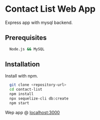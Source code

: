 # Contact List Web App

Express app with mysql backend.

## Prerequisites

```bash
  Node.js && MySQL
```

## Installation

Install with npm.

```bash
  git clone <repository-url>
  cd contact-list
  npm install
  npx sequelize-cli db:create
  npm start
```

Wep app @ [localhost:3000](http://localhost:3000/)
